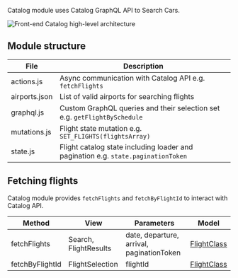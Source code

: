
Catalog module uses Catalog GraphQL API to Search Cars.

![Front-end Catalog high-level architecture](../../../../media/frontend_modules_catalog.png)

## Module structure

File | Description
------------------------------------------------- | ---------------------------------------------------------------------------------
actions.js | Async communication with Catalog API e.g. `fetchFlights`
airports.json | List of valid airports for searching flights
graphql.js | Custom GraphQL queries and their selection set e.g. `getFlightBySchedule`
mutations.js | Flight state mutation e.g. `SET_FLIGHTS(flightsArray)`
state.js | Flight catalog state including loader and pagination e.g. `state.paginationToken`


## Fetching flights

Catalog module provides `fetchFlights` and `fetchByFlightId` to interact with Catalog API.

Method | View | Parameters | Model
------------------------------------------------- | ------------------------------------------------- | --------------------------------------------------------------------------------- | -------------------------------------------------
fetchFlights | Search, FlightResults | date, departure, arrival, paginationToken | [FlightClass][1]
fetchByFlightId | FlightSelection | flightId | [FlightClass][1]


[1]: ../../shared/models/FlightClass.js
